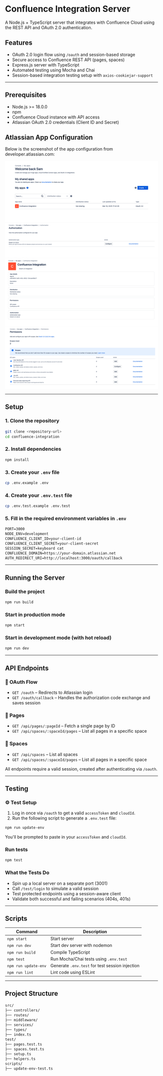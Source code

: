 # Confluence Integration Server

A Node.js + TypeScript server that integrates with Confluence Cloud using the REST API and OAuth 2.0 authentication.

## Features

- OAuth 2.0 login flow using `/oauth` and session-based storage
- Secure access to Confluence REST API (pages, spaces)
- Express.js server with TypeScript
- Automated testing using Mocha and Chai
- Session-based integration testing setup with `axios-cookiejar-support`

---

## Prerequisites

- Node.js >= 18.0.0
- npm
- Confluence Cloud instance with API access
- Atlassian OAuth 2.0 credentials (Client ID and Secret)

## Atlassian App Configuration

Below is the screenshot of the app configuration from developer.atlassian.com:

![Atlassian App Configuration](docs/images/MyApps.png)
![Atlassian App Configuration](docs/images/Authorization.png)
![Atlassian App Configuration](docs/images/Overview.png)
![Atlassian App Configuration](docs/images/Permissions.png)

---

## Setup

### 1. Clone the repository

```bash
git clone <repository-url>
cd confluence-integration
```

### 2. Install dependencies

```bash
npm install
```
### 3. Create your `.env` file

```bash
cp .env.example .env
```

### 4. Create your `.env.test` file

```bash
cp .env.test.example .env.test
```
### 5. Fill in the required environment variables in `.env`

```env
PORT=3000
NODE_ENV=development
CONFLUENCE_CLIENT_ID=your-client-id
CONFLUENCE_CLIENT_SECRET=your-client-secret
SESSION_SECRET=keyboard cat
CONFLUENCE_DOMAIN=https://your-domain.atlassian.net
AUTH_REDIRECT_URI=http://localhost:3000/oauth/callback
```

---

## Running the Server

### Build the project
```bash
npm run build
```

### Start in production mode
```bash
npm start
```

### Start in development mode (with hot reload)
```bash
npm run dev
```

---

## API Endpoints

### 🔐 OAuth Flow

- `GET /oauth` – Redirects to Atlassian login
- `GET /oauth/callback` – Handles the authorization code exchange and saves session

### 📄 Pages

- `GET /api/pages/:pageId` – Fetch a single page by ID
- `GET /api/spaces/:spaceId/pages` – List all pages in a specific space

### 🧱 Spaces

- `GET /api/spaces` – List all spaces
- `GET /api/spaces/:spaceId/pages` – List all pages in a specific space

All endpoints require a valid session, created after authenticating via `/oauth`.

---

## Testing

### ⚙️ Test Setup

1. Log in once via `/oauth` to get a valid `accessToken` and `cloudId`.
2. Run the following script to generate a `.env.test` file:

```bash
npm run update-env
```

You'll be prompted to paste in your `accessToken` and `cloudId`.

### Run tests

```bash
npm test
```

### What the Tests Do

- Spin up a local server on a separate port (3001)
- Call `/test/login` to simulate a valid session
- Test protected endpoints using a session-aware client
- Validate both successful and failing scenarios (404s, 401s)

---

## Scripts

| Command              | Description                                      |
|----------------------|--------------------------------------------------|
| `npm start`          | Start server                                     |
| `npm run dev`        | Start dev server with nodemon                    |
| `npm run build`      | Compile TypeScript                               |
| `npm test`           | Run Mocha/Chai tests using `.env.test`          |
| `npm run update-env` | Generate `.env.test` for test session injection |
| `npm run lint`       | Lint code using ESLint                           |

---

## Project Structure

```
src/
├── controllers/
├── routes/
├── middleware/
├── services/
├── types/
├── index.ts
test/
├── pages.test.ts
├── spaces.test.ts
├── setup.ts
├── helpers.ts
scripts/
├── update-env-test.ts
```



